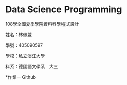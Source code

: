 # Data Science Programming
108學全國夏季學院資料科學程式設計

姓名：林佩萱

學號：405090597

學校：私立淡江大學　

科系：德國語文學系　大三

*作業一 Github
